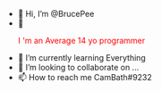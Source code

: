 - 👋 Hi, I’m @BrucePee
- 👀 <p style="color : red;">I 'm an Average 14 yo programmer</p>
- 🌱 I’m currently learning Everything
- 💞️ I’m looking to collaborate on ...
- 📫 How to reach me CamBath#9232

<!---
BrucePee/BrucePee is a ✨ special ✨ repository because its `README.md` (this file) appears on your GitHub profile.
You can click the Preview link to take a look at your changes.
--->
